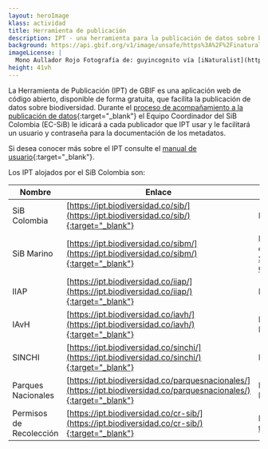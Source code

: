 ```yaml
---
layout: heroImage
klass: actividad
title: Herramienta de publicación
description: IPT - una herramienta para la publicación de datos sobre biodiversidad
background: https://api.gbif.org/v1/image/unsafe/https%3A%2F%2Finaturalist-open-data.s3.amazonaws.com%2Fphotos%2F61266839%2Foriginal.jpeg%3F1581437869
imageLicense: |
  Mono Aullador Rojo Fotografía de: guyincognito vía [iNaturalist](https://www.inaturalist.org/observations/38539800) 
height: 41vh
---
```


La Herramienta de Publicación (IPT) de GBIF es una aplicación web de código abierto, disponible de forma gratuita, que facilita la publicación de datos sobre biodiversidad. Durante el [proceso de acompañamiento a la publicación de datos](/compartir/GuiaPublicacion#ruta-a-publicación-de-datos-voluntaria){:target="_blank"} el Equipo Coordinador del SiB Colombia (EC-SiB) le idicará a cada publicador que IPT usar y le facilitará un usuario y contraseña para la documentación de los metadatos. 

Si desea conocer más sobre el IPT consulte el [manual de usuario](https://ipt.gbif.org/manual/es/ipt/2.5/){:target="_blank"}.


Los IPT alojados por el SiB Colombia son:


Nombre  | Enlace  | Descripción
------------ | ------------- | -------------
SiB Colombia | [https://ipt.biodiversidad.co/sib/](https://ipt.biodiversidad.co/sib/){:target="_blank"} | Para datos continentales.
SiB Marino | [https://ipt.biodiversidad.co/sibm/](https://ipt.biodiversidad.co/sibm/){:target="_blank"} | Para datos marino-costeros con conexión [SiBM](https://siam.invemar.org.co/sibm){:target="_blank"} y [OBIS](https://obis.org/){:target="_blank"}.
IIAP | [https://ipt.biodiversidad.co/iiap/](https://ipt.biodiversidad.co/iiap/){:target="_blank"} |  Para datos del IIAP.
IAvH | [https://ipt.biodiversidad.co/iavh/](https://ipt.biodiversidad.co/iavh/){:target="_blank"} |  Para datos del Instituto Humboldt.
SINCHI | [https://ipt.biodiversidad.co/sinchi/](https://ipt.biodiversidad.co/sinchi/){:target="_blank"} | Para datos del SINCHI.
Parques Nacionales | [https://ipt.biodiversidad.co/parquesnacionales/](https://ipt.biodiversidad.co/parquesnacionales/){:target="_blank"} | Para datos de Parques Nacionales.
Permisos de Recolección | [https://ipt.biodiversidad.co/cr-sib/](https://ipt.biodiversidad.co/cr-sib/){:target="_blank"} | Para datos del [modelo transicional](/compartir/GuiaPublicacion#ruta-b-publicación-de-datos-por-permiso-de-recolección){:target="_blank"}.


